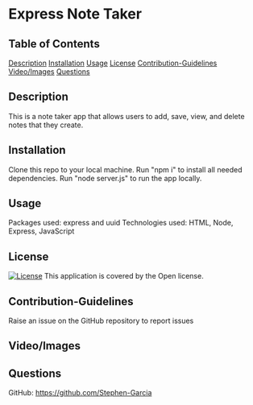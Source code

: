 # Express Note Taker 
## Table of Contents
[Description](#description)
[Installation](#installation)
[Usage](#usage)
[License](#license)
[Contribution-Guidelines](#guidelines)
[Video/Images](#images)
[Questions](#questions)
## Description
This is a note taker app that allows users to add, save, view, and delete notes that they create.
## Installation
Clone this repo to your local machine. Run "npm i" to install all needed dependencies. Run "node server.js" to run the app locally.
## Usage
Packages used: express and uuid 
Technologies used: HTML, Node, Express, JavaScript
## License
[![License](https://img.shields.io/badge/License-Boost%201.0-lightblue.svg)](https://www.boost.org/LICENSE_1_0.txt)
This application is covered by the Open license. 
## Contribution-Guidelines
Raise an issue on the GitHub repository to report issues
## Video/Images
## Questions
GitHub: https://github.com/Stephen-Garcia